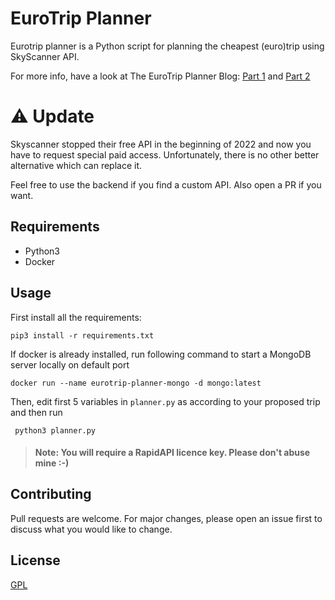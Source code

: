 # EuroTrip Planner

Eurotrip planner is a Python script for planning the cheapest (euro)trip using SkyScanner API. 

For more info, have a look at The EuroTrip Planner Blog:
[Part 1](https://subroutines.shreyasgokhale.com/2019/12/27/eurotrip-planner-part-1) and [Part 2](https://subroutines.shreyasgokhale.com/2020/01/13/eurotrip-planner-part-2)


# ⚠️ Update
Skyscanner stopped their free API in the beginning of 2022 and now you have to request special paid access. Unfortunately, there is no other better alternative which can replace it. 

Feel free to use the backend if you find a custom API. Also open a PR if you want. 


## Requirements

- Python3
- Docker

## Usage
First install all the requirements:

```pip3 install -r requirements.txt```


If docker is already installed, run following command to start a MongoDB server locally on default port

```docker run --name eurotrip-planner-mongo -d mongo:latest```

Then, edit first 5 variables in ```planner.py``` as according to your proposed trip and then run

``` python3 planner.py``` 

> #### Note: You will require a RapidAPI licence key. Please don't abuse mine :-)

## Contributing
Pull requests are welcome. For major changes, please open an issue first to discuss what you would like to change.

## License
[GPL](https://choosealicense.com/licenses/gpl-3.0/)
